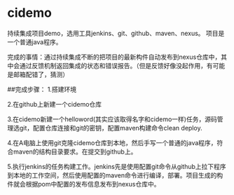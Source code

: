# cidemo
持续集成项目demo，选用工具jenkins、git、github、maven、nexus。
项目是一个普通java程序。

完成的事情：通过持续集成不断的把项目的最新构件自动发布到nexus仓库中，其中会通过反馈机制返回集成的状态和错误报告。（但是反馈好像没起作用，有可能是邮箱配错了，猜测）

##完成步骤：
1.搭建环境

2.在github上新建一个cidemo仓库

3.在cidemo新建一个helloword(其实应该取得名字和cidemo一样)任务，源码管理选git，配置仓库连接和git的密钥，配置maven构建命令clean deploy.

4.在A电脑上使用git克隆cidemo仓库到本地，然后手写一个普通的java程序，符合maven的结构目录要求。在提交到github上。

5.执行jenkins的任务构建工作。jenkins先是使用配置git命令从github上拉下程序到本地的工作空间，然后使用配置的maven命令进行编译，部署。项目生成的构件就会根据pom中配置的发布信息发布到nexus仓库中。
